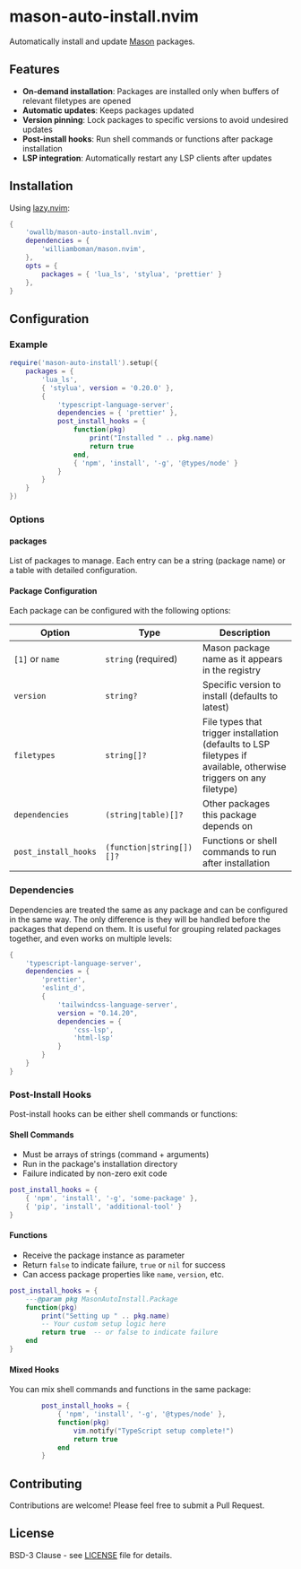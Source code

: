 # mason-auto-install.nvim

Automatically install and update
[Mason](https://github.com/mason-org/mason.nvim) packages.

## Features

- **On-demand installation**: Packages are installed only when buffers of
  relevant filetypes are opened
- **Automatic updates**: Keeps packages updated
- **Version pinning**: Lock packages to specific versions to avoid undesired
  updates
- **Post-install hooks**: Run shell commands or functions after package
  installation
- **LSP integration**: Automatically restart any LSP clients after updates

## Installation

Using [lazy.nvim](https://github.com/folke/lazy.nvim):

```lua
{
    'owallb/mason-auto-install.nvim',
    dependencies = {
        'williamboman/mason.nvim',
    },
    opts = {
        packages = { 'lua_ls', 'stylua', 'prettier' }
    },
}
```

## Configuration

### Example

```lua
require('mason-auto-install').setup({
    packages = {
        'lua_ls',
        { 'stylua', version = '0.20.0' },
        {
            'typescript-language-server',
            dependencies = { 'prettier' },
            post_install_hooks = {
                function(pkg)
                    print("Installed " .. pkg.name)
                    return true
                end,
                { 'npm', 'install', '-g', '@types/node' }
            }
        }
    }
})
```

### Options

#### packages

List of packages to manage. Each entry can be a string (package name) or a table with detailed configuration.

#### Package Configuration

Each package can be configured with the following options:

| Option | Type | Description |
|--------|------|-------------|
| `[1]` or `name` | `string` (required) | Mason package name as it appears in the registry |
| `version` | `string?` | Specific version to install (defaults to latest) |
| `filetypes` | `string[]?` | File types that trigger installation (defaults to LSP filetypes if available, otherwise triggers on any filetype) |
| `dependencies` | `(string\|table)[]?` | Other packages this package depends on |
| `post_install_hooks` | `(function\|string[])[]?` | Functions or shell commands to run after installation |

### Dependencies

Dependencies are treated the same as any package and can be configured in the
same way. The only difference is they will be handled before the packages that
depend on them. It is useful for grouping related packages together, and even
works on multiple levels:

```lua
{
    'typescript-language-server',
    dependencies = {
        'prettier',
        'eslint_d',
        {
            'tailwindcss-language-server',
            version = "0.14.20",
            dependencies = {
                'css-lsp',
                'html-lsp'
            }
        }
    }
}
```

### Post-Install Hooks

Post-install hooks can be either shell commands or functions:

#### Shell Commands

- Must be arrays of strings (command + arguments)
- Run in the package's installation directory
- Failure indicated by non-zero exit code

```lua
post_install_hooks = {
    { 'npm', 'install', '-g', 'some-package' },
    { 'pip', 'install', 'additional-tool' }
}
```

#### Functions

- Receive the package instance as parameter
- Return `false` to indicate failure, `true` or `nil` for success
- Can access package properties like `name`, `version`, etc.

```lua
post_install_hooks = {
    ---@param pkg MasonAutoInstall.Package
    function(pkg)
        print("Setting up " .. pkg.name)
        -- Your custom setup logic here
        return true  -- or false to indicate failure
    end
}
```

#### Mixed Hooks

You can mix shell commands and functions in the same package:

```lua
        post_install_hooks = {
            { 'npm', 'install', '-g', '@types/node' },
            function(pkg)
                vim.notify("TypeScript setup complete!")
                return true
            end
        }
```

## Contributing

Contributions are welcome! Please feel free to submit a Pull Request.

## License

BSD-3 Clause - see [LICENSE](LICENSE) file for details.
